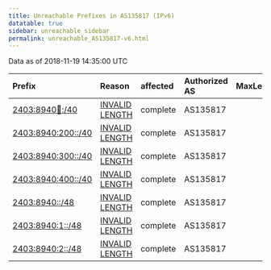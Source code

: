 ```yaml
---
title: Unreachable Prefixes in AS135817 (IPv6)
datatable: true
sidebar: unreachable_sidebar
permalink: unreachable_AS135817-v6.html
---
```


Data as of 2018-11-19 14:35:00 UTC


<div class="datatable-begin"></div>

| Prefix                                                         | Reason                                                                                                        | affected   | Authorized AS   |   MaxLength | Anchor                                       |   unreachable /48s |
|:---------------------------------------------------------------|:--------------------------------------------------------------------------------------------------------------|:-----------|:----------------|------------:|:---------------------------------------------|-------------------:|
| [2403:8940:100::/40](https://stat.ripe.net/2403:8940:100::/40) | [INVALID LENGTH](https://rpki-validator.ripe.net/announcement-preview?asn=AS135817&prefix=2403:8940:100::/40) | complete   | AS135817        |          32 | [APNIC](unreachable_APNIC_RPKI_Root-v6.html) |                256 |
| [2403:8940:200::/40](https://stat.ripe.net/2403:8940:200::/40) | [INVALID LENGTH](https://rpki-validator.ripe.net/announcement-preview?asn=AS135817&prefix=2403:8940:200::/40) | complete   | AS135817        |          32 | [APNIC](unreachable_APNIC_RPKI_Root-v6.html) |                256 |
| [2403:8940:300::/40](https://stat.ripe.net/2403:8940:300::/40) | [INVALID LENGTH](https://rpki-validator.ripe.net/announcement-preview?asn=AS135817&prefix=2403:8940:300::/40) | complete   | AS135817        |          32 | [APNIC](unreachable_APNIC_RPKI_Root-v6.html) |                256 |
| [2403:8940:400::/40](https://stat.ripe.net/2403:8940:400::/40) | [INVALID LENGTH](https://rpki-validator.ripe.net/announcement-preview?asn=AS135817&prefix=2403:8940:400::/40) | complete   | AS135817        |          32 | [APNIC](unreachable_APNIC_RPKI_Root-v6.html) |                256 |
| [2403:8940::/48](https://stat.ripe.net/2403:8940::/48)         | [INVALID LENGTH](https://rpki-validator.ripe.net/announcement-preview?asn=AS135817&prefix=2403:8940::/48)     | complete   | AS135817        |          32 | [APNIC](unreachable_APNIC_RPKI_Root-v6.html) |                  1 |
| [2403:8940:1::/48](https://stat.ripe.net/2403:8940:1::/48)     | [INVALID LENGTH](https://rpki-validator.ripe.net/announcement-preview?asn=AS135817&prefix=2403:8940:1::/48)   | complete   | AS135817        |          32 | [APNIC](unreachable_APNIC_RPKI_Root-v6.html) |                  1 |
| [2403:8940:2::/48](https://stat.ripe.net/2403:8940:2::/48)     | [INVALID LENGTH](https://rpki-validator.ripe.net/announcement-preview?asn=AS135817&prefix=2403:8940:2::/48)   | complete   | AS135817        |          32 | [APNIC](unreachable_APNIC_RPKI_Root-v6.html) |                  1 |

<div class="datatable-end"></div>